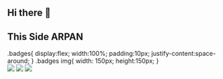 ## Hi there 👋

<!--
**arpan2233/arpan2233** is a ✨ _special_ ✨ repository because its `README.md` (this file) appears on your GitHub profile.

Here are some ideas to get you started:

- 🔭 I’m currently working on ...
- 🌱 I’m currently learning ...
- 👯 I’m looking to collaborate on ...
- 🤔 I’m looking for help with ...
- 💬 Ask me about ...
- 📫 How to reach me: ...
- 😄 Pronouns: ...
- ⚡ Fun fact: ...
-->
## This Side ARPAN
<html>
  <head>
    <styles>
      .badges{
        display:flex;
        width:100%;
        padding:10px;
        justify-content:space-around;
      }
      .badges img{
        width: 150px;
        height:150px;
      }
    </styles>
    </head>
  <body>
<div className="badges">
    <img src="https://assets.leetcode.com/static_assets/marketing/2024-50-lg.png"/>
    <img src="https://assets.leetcode.com/static_assets/marketing/2024-100-lg.png">
    <img src="https://leetcode.com/static/images/badges/2024/gif/2024-03.gif">
</div>
    </body>
</html>
